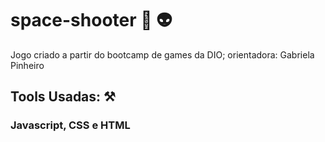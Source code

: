 # space-shooter 🔫 👽
Jogo criado a partir do bootcamp de games da DIO; orientadora: Gabriela Pinheiro

## Tools Usadas: ⚒️
### Javascript, CSS e HTML
